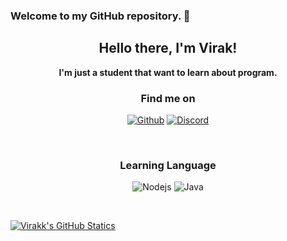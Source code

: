 ### Welcome to my GitHub repository. 👋

<h2 align="center">Hello there, I'm Virak!</h2>
<p align="center"><b>I'm just a student that want to learn about program.</b></p>

<h3 align="center">Find me on</h3>
<p align="center"><a href="https://github.com/Vir4k" target="_blank"><img alt="Github" src="https://img.shields.io/badge/GitHub-%2312100E.svg?style=for-the-badge&logo=Github&logoColor=white" /></a> <a href="https://discord.gg/AC6cECc9H5" target="_blank"><img alt="Discord" src="https://img.shields.io/badge/-Discord-7289DA?style=for-the-badge&logo=discord&logoColor=white" /></a></p>

<br />

<h3 align="center">Learning Language</h3>
<p align="center"> <img alt="Nodejs" src="https://img.shields.io/badge/-Nodejs-43853d?style=flat-square&logo=Node.js&logoColor=white" /> <img alt="Java" src="https://img.shields.io/badge/-Javascript-f1c40f?style=flat-square&logo=Javascript&logoColor=white" /></p>

<br/>

[![Virakk's GitHub Statics](https://github-readme-stats.vercel.app/api?username=Virakk&show_icons=true)](https://github.com/anuraghazra/github-readme-stats)
<!--
**Virakk/Virakk** is a ✨ _special_ ✨ repository because its `README.md` (this file) appears on your GitHub profile.

Here are some ideas to get you started:

- 🔭 I’m currently working on ...
- 🌱 I’m currently learning ...
- 👯 I’m looking to collaborate on ...
- 🤔 I’m looking for help with ...
- 💬 Ask me about ...
- 📫 How to reach me: ...
- 😄 Pronouns: ...
- ⚡ Fun fact: ...
-->
